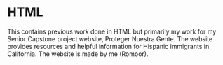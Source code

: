 # HTML

This contains previous work done in HTML but primarily my work for my Senior Capstone project website, Proteger Nuestra Gente. The website provides resources and 
helpful information for Hispanic immigrants in California. The website is made by me (Romoor). 
